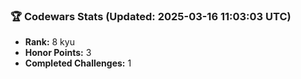### 🏆 Codewars Stats (Updated: 2025-03-16 11:03:03 UTC)

- **Rank:** 8 kyu
- **Honor Points:** 3
- **Completed Challenges:** 1
